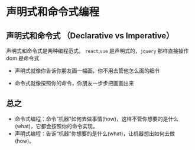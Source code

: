 # 声明式和命令式编程

## 声明式和命令式 （Declarative vs Imperative）

声明式和命令式是两种编程范式。 `react`,`vue` 是声明式的，`jquery` 那样直接操作 dom 是命令式

- 声明式就像你告诉你朋友画一幅画，你不用去管他怎么画的细节

- 命令式就像按照你的命令，你朋友一步步把画画出来

## 总之

- 命令式编程：命令“机器”如何去做事情(how)，这样不管你想要的是什么(what)，它都会按照你的命令实现。
- 声明式编程：告诉“机器”你想要的是什么(what)，让机器想出如何去做(how)。

